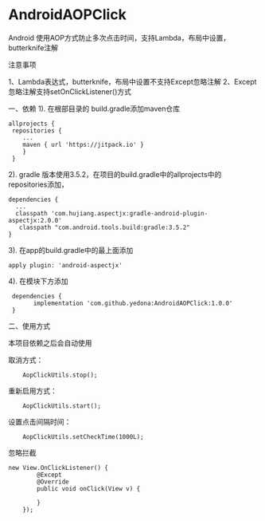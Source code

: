 # AndroidAOPClick
Android 使用AOP方式防止多次点击时间，支持Lambda，布局中设置，butterknife注解

注意事项

1、Lambda表达式，butterknife，布局中设置不支持Except忽略注解
2、Except忽略注解支持setOnClickListener()方式


一、依赖
1). 在根部目录的 build.gradle添加maven仓库



    allprojects {
	 repositories {
		...
		maven { url 'https://jitpack.io' }
		}  
     }


2). gradle 版本使用3.5.2，在项目的build.gradle中的allprojects中的repositories添加，


	dependencies {
  	  ...
  	  classpath 'com.hujiang.aspectjx:gradle-android-plugin-aspectjx:2.0.0'
 	   classpath "com.android.tools.build:gradle:3.5.2"
	}


3). 在app的build.gradle中的最上面添加

	apply plugin: 'android-aspectjx'

4). 在模块下方添加


  	 dependencies {
     	   implementation 'com.github.yedona:AndroidAOPClick:1.0.0'
  	 }
   
   
   
二、使用方式

本项目依赖之后会自动使用

取消方式：


        AopClickUtils.stop();


重新启用方式：

        AopClickUtils.start();


设置点击间隔时间：

        AopClickUtils.setCheckTime(1000L);

忽略拦截

	new View.OnClickListener() {
            @Except
            @Override
            public void onClick(View v) {
                
            }
        });

